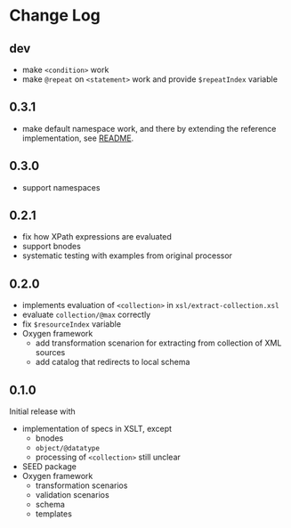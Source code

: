 # Change Log

## dev

- make `<condition>` work
- make `@repeat` on `<statement>` work and provide `$repeatIndex`
  variable

## 0.3.1

- make default namespace work, and there by extending the reference
  implementation, see [README](readme.md#implementation-of-the-specs).

## 0.3.0

- support namespaces

## 0.2.1

- fix how XPath expressions are evaluated
- support bnodes
- systematic testing with examples from original processor

## 0.2.0

- implements evaluation of `<collection>` in
  `xsl/extract-collection.xsl`
- evaluate `collection/@max` correctly
- fix `$resourceIndex` variable
- Oxygen framework
  - add transformation scenarion for extracting from collection of XML
    sources
  - add catalog that redirects to local schema

## 0.1.0

Initial release with

- implementation of specs in XSLT, except
  - bnodes
  - `object/@datatype`
  - processing of `<collection>` still unclear
- SEED package
- Oxygen framework
  - transformation scenarios
  - validation scenarios
  - schema
  - templates
